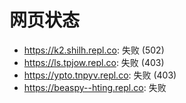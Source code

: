 # 网页状态
- https://k2.shilh.repl.co: 失败 (502)
- https://ls.tpjow.repl.co: 失败 (403)
- https://ypto.tnpyv.repl.co: 失败 (403)
- https://beaspy--hting.repl.co: 失败
